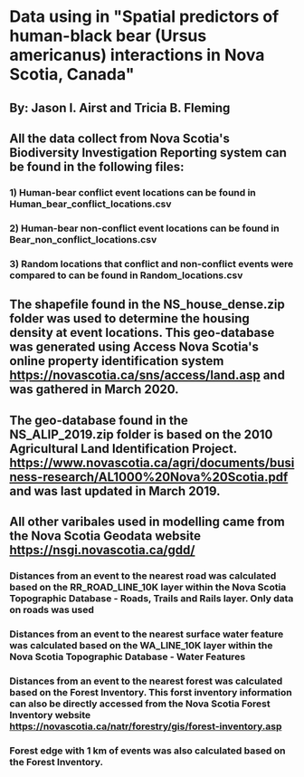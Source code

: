 # Data using in "Spatial predictors of human-black bear (Ursus americanus) interactions in Nova Scotia, Canada" 
## By: Jason I. Airst and Tricia B. Fleming

## All the data collect from Nova Scotia's Biodiversity Investigation Reporting system can be found in the following files:
### 1) Human-bear conflict event locations can be found in Human_bear_conflict_locations.csv
### 2) Human-bear non-conflict event locations can be found in Bear_non_conflict_locations.csv
### 3) Random locations that conflict and non-conflict events were compared to can be found in Random_locations.csv

## The shapefile found in the NS_house_dense.zip folder was used to determine the housing density at event locations. This geo-database was generated using Access Nova Scotia's online property identification system https://novascotia.ca/sns/access/land.asp and was gathered in March 2020.

## The geo-database found in the NS_ALIP_2019.zip folder is based on the 2010 Agricultural Land Identification Project. https://www.novascotia.ca/agri/documents/business-research/AL1000%20Nova%20Scotia.pdf and was last updated in March 2019. 

## All other varibales used in modelling came from the Nova Scotia Geodata website https://nsgi.novascotia.ca/gdd/
### Distances from an event to the nearest road was calculated based on the RR_ROAD_LINE_10K layer within the Nova Scotia Topographic Database - Roads, Trails and Rails layer. Only data on roads was used 
### Distances from an event to the nearest surface water feature was calculated based on  the WA_LINE_10K layer within the Nova Scotia Topographic Database - Water Features
### Distances from an event to the nearest forest was calculated based on the Forest Inventory. This forst inventory information can also be directly accessed from the Nova Scotia Forest Inventory website https://novascotia.ca/natr/forestry/gis/forest-inventory.asp
### Forest edge with 1 km of events was also calculated based on the Forest Inventory.
